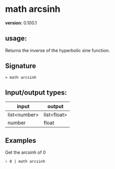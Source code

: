 # math arcsinh

**version**: 0.100.1

## **usage**:

Returns the inverse of the hyperbolic sine function.

## Signature

`> math arcsinh `

## Input/output types:

| input          | output        |
| -------------- | ------------- |
| list\<number\> | list\<float\> |
| number         | float         |

## Examples

Get the arcsinh of 0

```bash
> 0 | math arcsinh
```
